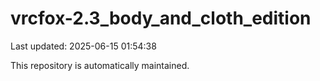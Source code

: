 # vrcfox-2.3_body_and_cloth_edition

Last updated: 2025-06-15 01:54:38

This repository is automatically maintained.
